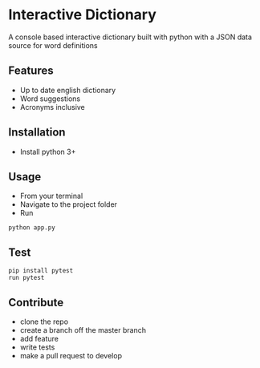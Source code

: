 # Interactive Dictionary
A console based interactive dictionary built with python with a JSON data source for word definitions

## Features
- Up to date english dictionary
- Word suggestions
- Acronyms inclusive

## Installation
- Install python 3+

## Usage
- From your terminal
- Navigate to the project folder
- Run
```
python app.py
```

## Test
```
pip install pytest
run pytest
```

## Contribute
- clone the repo
- create a branch off the master branch
- add feature
- write tests
- make a pull request to develop

